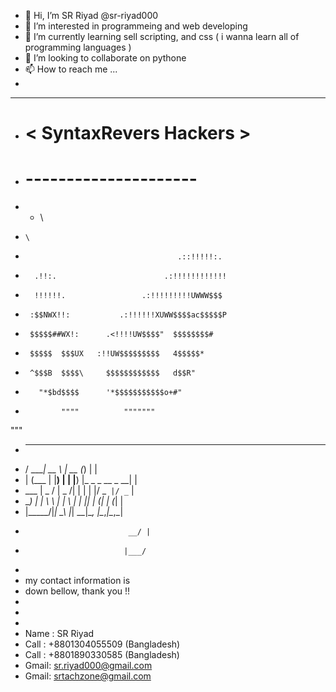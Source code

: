 - 👋 Hi, I’m SR Riyad @sr-riyad000
- 👀 I’m interested in programmeing and web developing
- 🌱 I’m currently learning sell scripting, and css ( i wanna learn all of programming languages )
- 💞️ I’m looking to collaborate on pythone 
- 📫 How to reach me ...
- 
_____________________
- # < SyntaxRevers Hackers >
- #  ---------------------
- -    \
-     \
-                                       .::!!!!!:.
-       .!!:.                        .:!!!!!!!!!!!!
-       !!!!!!.                 .:!!!!!!!!!UWWW$$$
-      :$$NWX!!:           .:!!!!!!XUWW$$$$ac$$$$$P
-      $$$$$##WX!:      .<!!!!UW$$$$"  $$$$$$$$#
-      $$$$$  $$$UX   :!!UW$$$$$$$$$   4$$$$$*
-      ^$$$B  $$$$\     $$$$$$$$$$$$   d$$R"
-        "*$bd$$$$      '*$$$$$$$$$$$o+#"
-             """"          """""""
"""
-   _____ _____    _____  _                 _
-  / ____|  __ \  |  __ \(_)               | |
- | (___ | |__) | | |__) |_ _   _  __ _  __| |
-  \___ \|  _  /  |  _  /| | | | |/ _` |/ _` |
-  ____) | | \ \  | | \ \| | |_| | (_| | (_| |
- |_____/|_|  \_\ |_|  \_\_|\__, |\__,_|\__,_|
-                            __/ |
-                           |___/
-                            
- my contact information is
- down bellow, thank you !!
-
-
-
- Name : SR Riyad
- Call : +8801304055509 (Bangladesh)
- Call : +8801890330585 (Bangladesh)
- Gmail: sr.riyad000@gmail.com
- Gmail: srtachzone@gmail.com




<!---
sr-riyad000/sr-riyad000 is a ✨ special ✨ repository because its `README.md` (this file) appears on your GitHub profile.
You can click the Preview link to take a look at your changes.
--->
